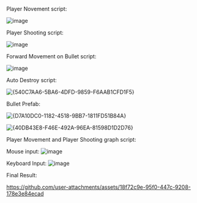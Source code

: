 Player Novement script:

![image](https://github.com/user-attachments/assets/844caf02-4fef-4374-b962-42e7769962a6)

Player Shooting script:

![image](https://github.com/user-attachments/assets/826ebf14-c334-46d2-952a-09a634b9ccd9)

Forward Movement on Bullet script:

![image](https://github.com/user-attachments/assets/f1c35eb8-ecbe-4169-95c4-2fc20f44a448)

Auto Destroy script:

![{540C7AA6-5BA6-4DFD-9859-F6AAB1CFD1F5}](https://github.com/user-attachments/assets/9aebd091-2587-4c2e-a886-781c38647acd)

Bullet Prefab:

![{D7A10DC0-1182-4518-9BB7-1811FD51B84A}](https://github.com/user-attachments/assets/631c5722-e762-4ebe-bc1d-5fa64a4bc1f2)

![{40DB43E8-F46E-492A-96EA-81598D1D2D76}](https://github.com/user-attachments/assets/8763d7e3-60f5-4379-b39d-1944e9246f0e)

Player Movement and Player Shooting graph script:

Mouse input:
![image](https://github.com/user-attachments/assets/2f72d21c-aef6-40aa-b3b4-0d786c4b602a)

Keyboard Input:
![image](https://github.com/user-attachments/assets/6d58a5e6-7408-4b42-ae47-b4184e183cc5)

Final Result:

https://github.com/user-attachments/assets/18f72c9e-95f0-447c-9208-178e3e84ecad


